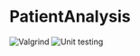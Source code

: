 # PatientAnalysis
![Valgrind](https://github.com/99003613/PatientAnalysis/workflows/Valgrind/badge.svg)
![Unit testing](https://github.com/99003613/PatientAnalysis/workflows/Unit%20testing/badge.svg)
